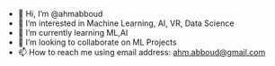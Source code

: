 - 👋 Hi, I’m @ahmabboud
- 👀 I’m interested in Machine Learning, AI, VR, Data Science
- 🌱 I’m currently learning ML,AI
- 💞️ I’m looking to collaborate on ML Projects
- 📫 How to reach me using email address: ahm.abboud@gmail.com


